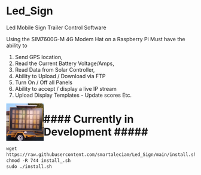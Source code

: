 # Led_Sign

Led Mobile Sign Trailer Control Software

Using the SIM7600G-M 4G Modem Hat on a Raspberry Pi
Must have the ability to 
1. Send GPS location,
2. Read the Current Battery Voltage/Amps,
3. Read Data from Solar Controller,
4. Ability to Upload / Download via FTP
5. Turn On / Off all Panels
6. Ability to accept / display a live IP stream
7. Upload Display Templates - Update scores Etc.
   
<img src="https://github.com/smartaleciam/Led_Sign/blob/main/sign_trailer.png" align="left" height="100" width="100">

# #### Currently in Development #####</b>

```
wget https://raw.githubusercontent.com/smartaleciam/Led_Sign/main/install.sh
chmod -R 744 install_.sh
sudo ./install.sh
```
